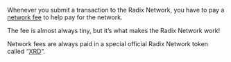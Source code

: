 Whenever you submit a transaction to the Radix Network, you have to pay a [network fee](?glossaryAnchor=networkfee) to help pay for the network.

The fee is almost always tiny, but it’s what makes the Radix Network work!

Network fees are always paid in a special official Radix Network token called “[XRD](?glossaryAnchor=xrd)”.